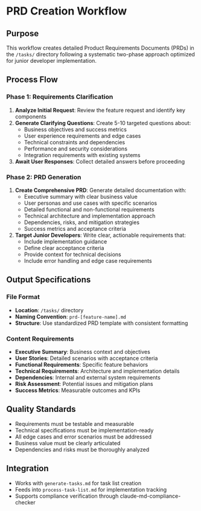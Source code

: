 # PRD Creation Workflow

## Purpose
This workflow creates detailed Product Requirements Documents (PRDs) in the `/tasks/` directory following a systematic two-phase approach optimized for junior developer implementation.

## Process Flow

### Phase 1: Requirements Clarification
1. **Analyze Initial Request**: Review the feature request and identify key components
2. **Generate Clarifying Questions**: Create 5-10 targeted questions about:
   - Business objectives and success metrics
   - User experience requirements and edge cases
   - Technical constraints and dependencies
   - Performance and security considerations
   - Integration requirements with existing systems
3. **Await User Responses**: Collect detailed answers before proceeding

### Phase 2: PRD Generation
1. **Create Comprehensive PRD**: Generate detailed documentation with:
   - Executive summary with clear business value
   - User personas and use cases with specific scenarios
   - Detailed functional and non-functional requirements
   - Technical architecture and implementation approach
   - Dependencies, risks, and mitigation strategies
   - Success metrics and acceptance criteria
2. **Target Junior Developers**: Write clear, actionable requirements that:
   - Include implementation guidance
   - Define clear acceptance criteria
   - Provide context for technical decisions
   - Include error handling and edge case requirements

## Output Specifications

### File Format
- **Location**: `/tasks/` directory
- **Naming Convention**: `prd-[feature-name].md`
- **Structure**: Use standardized PRD template with consistent formatting

### Content Requirements
- **Executive Summary**: Business context and objectives
- **User Stories**: Detailed scenarios with acceptance criteria
- **Functional Requirements**: Specific feature behaviors
- **Technical Requirements**: Architecture and implementation details
- **Dependencies**: Internal and external system requirements
- **Risk Assessment**: Potential issues and mitigation plans
- **Success Metrics**: Measurable outcomes and KPIs

## Quality Standards
- Requirements must be testable and measurable
- Technical specifications must be implementation-ready
- All edge cases and error scenarios must be addressed
- Business value must be clearly articulated
- Dependencies and risks must be thoroughly analyzed

## Integration
- Works with `generate-tasks.md` for task list creation
- Feeds into `process-task-list.md` for implementation tracking
- Supports compliance verification through claude-md-compliance-checker